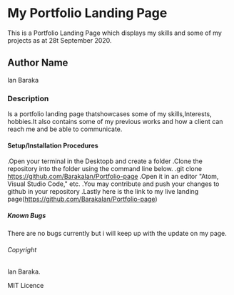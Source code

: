 #  My Portfolio Landing Page
This is a Portfolio Landing Page which displays my skills and some of my projects as at 28t September 2020.
## Author Name
Ian Baraka
### Description
Is a portfolio landing page thatshowcases some of my skills,Interests, hobbies.It also contains some of my previous works and how a client can reach me and be able to communicate.
#### Setup/Installation Procedures
.Open your terminal in the Desktopb and create a folder
.Clone the repository into the folder using the command line below.
.git clone https://github.com/BarakaIan/Portfolio-page
.Open it in an editor "Atom, Visual Studio Code," etc.
.You may contribute and push your changes to github in your repository
.Lastly here is the link to my live landing page(https://github.com/BarakaIan/Portfolio-page)
##### Known Bugs
There are no bugs currently but i will keep up with the update on my page.
###### Copyright
Ian Baraka.


MIT Licence
